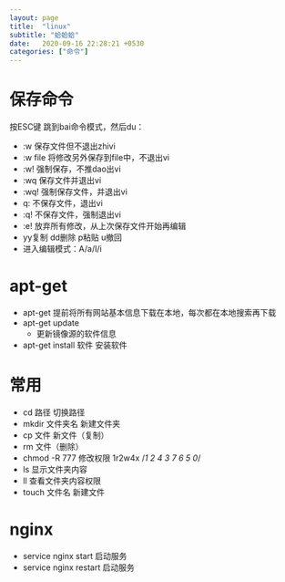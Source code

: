```yaml
---
layout: page
title:  "linux"
subtitle: "蛤蛤蛤"
date:   2020-09-16 22:28:21 +0530
categories: ["命令"]
---
```


# 保存命令

按ESC键 跳到bai命令模式，然后du：
- :w 保存文件但不退出zhivi
- :w file 将修改另外保存到file中，不退出vi
- :w! 强制保存，不推dao出vi
- :wq 保存文件并退出vi
- :wq! 强制保存文件，并退出vi
- q: 不保存文件，退出vi
- :q! 不保存文件，强制退出vi
- :e! 放弃所有修改，从上次保存文件开始再编辑
- yy复制 dd删除 p粘贴 u撤回
- 进入编辑模式：A/a/I/i

# apt-get
- apt-get 提前将所有网站基本信息下载在本地，每次都在本地搜索再下载
- apt-get update 
    - 更新镜像源的软件信息
- apt-get install 软件 安装软件

# 常用
- cd 路径 切换路径
- mkdir 文件夹名 新建文件夹
- cp 文件 新文件（复制）
- rm 文件（删除）
- chmod -R 777 修改权限 1r2w4x /*1 2 4 3 7 6 5 0*/
- ls 显示文件夹内容
- ll 查看文件夹内容权限
- touch 文件名 新建文件

# nginx
- service nginx start 启动服务
- service nginx restart 启动服务

